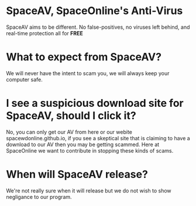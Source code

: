 # SpaceAV, SpaceOnline's Anti-Virus
SpaceAV aims to be different. No false-positives, no viruses left behind, and real-time protection all for **FREE**
# What to expect from SpaceAV?
We will never have the intent to scam you, we will always keep your computer safe.
# I see a suspicious download site for SpaceAV, should I click it?
No, you can only get our AV from here or our webite spacewdonline.github.io, if you see a skeptical site that is claiming to have a download to our AV then you may be getting scammed. Here at SpaceOnline we want to contribute in stopping these kinds of scams.
# When will SpaceAV release?
We're not really sure when it will release but we do not wish to show negligance to our program.
